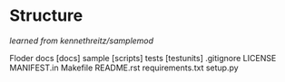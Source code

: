 # Structure

*learned from kennethreitz/samplemod*

Floder
  docs
      [docs]
  sample
      [scripts]
  tests
      [testunits]
  .gitignore
  LICENSE
  MANIFEST.in
  Makefile
  README.rst
  requirements.txt
  setup.py
